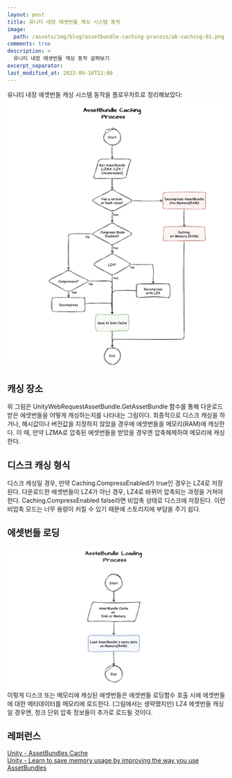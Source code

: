 ```yaml
---
layout: post
title: 유니티 내장 에셋번들 캐싱 시스템 동작
image: 
  path: /assets/img/blog/assetbundle-caching-process/ab-caching-01.png
comments: true  
description: >
  유니티 내장 에셋번들 캐싱 동작 살펴보기
excerpt_separator:
last_modified_at: 2023-09-16T22:00
---
```


유니티 내장 에셋번들 캐싱 시스템 동작을 플로우차트로 정리해보았다:
![Untitled](/assets/img/blog/assetbundle-caching-process/ab-caching-01.png)

## 캐싱 장소
위 그림은 UnityWebRequestAssetBundle.GetAssetBundle 함수를 통해 다운로드 받은 에셋번들을 어떻게 캐싱하는지를 나타내는 그림이다.
최종적으로 디스크 캐싱을 하거나, 해시값이나 버전값을 지정하지 않았을 경우에 에셋번들을 메모리(RAM)에 캐싱한다. 이 때, 만약 LZMA로 압축된 에셋번들을 받았을 경우엔 압축해제하여 메모리에 캐싱한다.

## 디스크 캐싱 형식
디스크 캐싱일 경우, 만약 Caching.CompressEnabled가 true인 경우는 LZ4로 저장된다. 다운로드한 에셋번들이 LZ4가 아닌 경우, LZ4로 바뀌어 압축되는 과정을 거쳐야 한다. Caching.CompressEnabled false라면 비압축 상태로 디스크에 저장된다. 이런 비압축 모드는 너무 용량이 커질 수 있기 때문에 스토리지에 부담을 주기 쉽다.

## 에셋번들 로딩
![Untitled](/assets/img/blog/assetbundle-caching-process/ab-caching-02.png)
이렇게 디스크 또는 메모리에 캐싱된 에셋번들은 에셋번들 로딩함수 호출 시에 에셋번들에 대한 메타데이터를 메모리에 로드한다. (그림에서는 생략했지만) LZ4 에셋번들 캐싱일 경우엔, 청크 단위 압축 정보들이 추가로 로드될 것이다.

## 레퍼런스
[Unity - AssetBundles Cache](https://docs.unity3d.com/2023.3/Documentation/Manual/AssetBundles-Cache.html)  
[Unity - Learn to save memory usage by improving the way you use AssetBundles](https://blog.unity.com/technology/learn-to-save-memory-usage-by-improving-the-way-you-use-assetbundles)  

